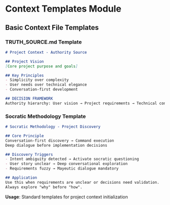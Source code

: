 # Context Templates Module

## Basic Context File Templates

### TRUTH_SOURCE.md Template
```markdown
# Project Context - Authority Source

## Project Vision
[Core project purpose and goals]

## Key Principles
- Simplicity over complexity
- User needs over technical elegance
- Conversation-first development

## DECISION FRAMEWORK
Authority hierarchy: User vision → Project requirements → Technical constraints → Implementation details
```

### Socratic Methodology Template
```markdown
# Socratic Methodology - Project Discovery

## Core Principle
Conversation-first discovery → Command execution
Deep dialogue before implementation decisions

## Discovery Triggers
- Intent ambiguity detected → Activate socratic questioning
- User story unclear → Deep conversational exploration  
- Requirements fuzzy → Mayeutic dialogue mandatory

## Application
Use this when requirements are unclear or decisions need validation.
Always explore "why" before "how".
```

**Usage**: Standard templates for project context initialization